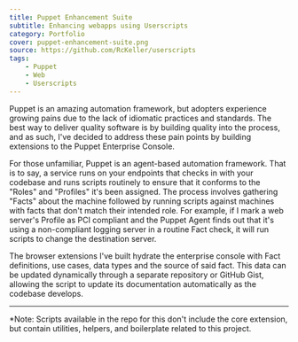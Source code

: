 ```yaml
---
title: Puppet Enhancement Suite
subtitle: Enhancing webapps using Userscripts
category: Portfolio
cover: puppet-enhancement-suite.png
source: https://github.com/RcKeller/userscripts
tags:
    - Puppet
    - Web
    - Userscripts
---
```


Puppet is an amazing automation framework, but adopters experience growing pains due to the lack of idiomatic practices and standards. The best way to deliver quality software is by building quality into the process, and as such, I've decided to address these pain points by building extensions to the Puppet Enterprise Console.

For those unfamiliar, Puppet is an agent-based automation framework. That is to say, a service runs on your endpoints that checks in with your codebase and runs scripts routinely to ensure that it conforms to the "Roles" and "Profiles" it's been assigned. The process involves gathering "Facts" about the machine followed by running scripts against machines with facts that don't match their intended role. For example, if I mark a web server's Profile as PCI compliant and the Puppet Agent finds out that it's using a non-compliant logging server in a routine Fact check, it will run scripts to change the destination server.

The browser extensions I've built hydrate the enterprise console with Fact definitions, use cases, data types and the source of said fact. This data can be updated dynamically through a separate repository or GitHub Gist, allowing the script to update its documentation automatically as the codebase develops.

---

*Note: Scripts available in the repo for this don't include the core extension, but contain utilities, helpers, and boilerplate related to this project.
